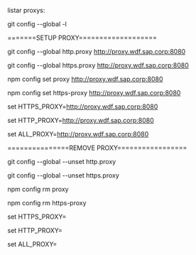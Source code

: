 listar proxys:

git config --global -l 

=======SETUP PROXY===================

git config --global http.proxy http://proxy.wdf.sap.corp:8080

git config --global https.proxy http://proxy.wdf.sap.corp:8080


npm config set proxy http://proxy.wdf.sap.corp:8080

npm config set https-proxy http://proxy.wdf.sap.corp:8080


set HTTPS_PROXY=http://proxy.wdf.sap.corp:8080

set HTTP_PROXY=http://proxy.wdf.sap.corp:8080

set ALL_PROXY=http://proxy.wdf.sap.corp:8080

===============REMOVE PROXY=================

git config --global --unset http.proxy

git config --global --unset https.proxy

npm config rm proxy

npm config rm https-proxy

set HTTPS_PROXY=

set HTTP_PROXY=

set ALL_PROXY=
